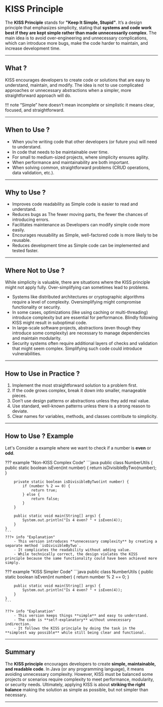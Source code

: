 # **KISS Principle**

The **KISS Principle** stands for **"Keep It Simple, Stupid"**. It’s a design principle that emphasizes simplicity, stating that **systems and code work best if they are kept simple rather than made unnecessarily complex**. The main idea is to avoid over-engineering and unnecessary complications, which can introduce more bugs, make the code harder to maintain, and increase development time.

---

## **What ?**
KISS encourages developers to create code or solutions that are easy to understand, maintain, and modify. The idea is not to use complicated approaches or unnecessary abstractions when a simpler, more straightforward approach will do.

!!! note
    “Simple” here doesn’t mean incomplete or simplistic it means clear, focused, and straightforward.

---

## **When to Use ?**
- When you’re writing code that other developers (or future you) will need to understand.
- In code that needs to be maintainable over time.
- For small to medium-sized projects, where simplicity ensures agility.
- When performance and maintainability are both important.
- When solving common, straightforward problems (CRUD operations, data validation, etc.).

---

## **Why to Use ?**
- Improves code readability as Simple code is easier to read and understand.
- Reduces bugs as The fewer moving parts, the fewer the chances of introducing errors.
- Facilitates maintenance as Developers can modify simple code more easily.
- Encourages reusability as Simple, well-factored code is more likely to be reusable.
- Reduces development time as Simple code can be implemented and tested faster.

---

## **Where Not to Use ?**

While simplicity is valuable, there are situations where the KISS principle might not apply fully. Over-simplifying can sometimes lead to problems.

- Systems like distributed architectures or cryptographic algorithms require a level of complexity. Oversimplifying might compromise functionality or security.
- In some cases, optimizations (like using caching or multi-threading) introduce complexity but are essential for performance. Blindly following KISS might result in suboptimal code.
- In large-scale software projects, abstractions (even though they introduce some complexity) are necessary to manage dependencies and maintain modularity.
- Security systems often require additional layers of checks and validation that might seem complex. Simplifying such code could introduce vulnerabilities.

---

## **How to Use in Practice ?**

1. Implement the most straightforward solution to a problem first.
2. If the code grows complex, break it down into smaller, manageable pieces.
3. Don’t use design patterns or abstractions unless they add real value.
4. Use standard, well-known patterns unless there is a strong reason to deviate.
5. Clear names for variables, methods, and classes contribute to simplicity.

---

## **How to Use ? Example**

Let's Consider a example where we want to check if a number is **even** or **odd**.

??? example "Non-KISS Complex Code"
    ```java
    public class NumberUtils {
        public static boolean isEven(int number) {
            return isDivisibleByTwo(number);
        }

        private static boolean isDivisibleByTwo(int number) {
            if (number % 2 == 0) {
                return true;
            } else {
                return false;
            }
        }

        public static void main(String[] args) {
            System.out.println("Is 4 even? " + isEven(4));
        }
    }
    ```
    ???+ info "Explanation"
        - This version introduces **unnecessary complexity** by creating a separate method `isDivisibleByTwo`.
        - It complicates the readability without adding value.
        - While technically correct, the design violates the KISS principle because the same functionality could have been achieved more simply.

??? example "KISS Simpler Code"
    ```java
    public class NumberUtils {
        public static boolean isEven(int number) {
            return number % 2 == 0;
        }

        public static void main(String[] args) {
            System.out.println("Is 4 even? " + isEven(4));
        }
    }
    ```

    ???+ info "Explanation"
        - This version keeps things **simple** and easy to understand. 
        - The code is **self-explanatory** without unnecessary indirection.
        - It follows the KISS principle by doing the task in the **simplest way possible** while still being clear and functional.

---

## **Summary**

The **KISS principle** encourages developers to create **simple, maintainable, and readable code**. In Java (or any programming language), it means avoiding unnecessary complexity. However, KISS must be balanced some projects or scenarios require complexity to meet performance, modularity, or security needs. Ultimately, applying KISS is about **striking the right balance** making the solution as simple as possible, but not simpler than necessary.

---